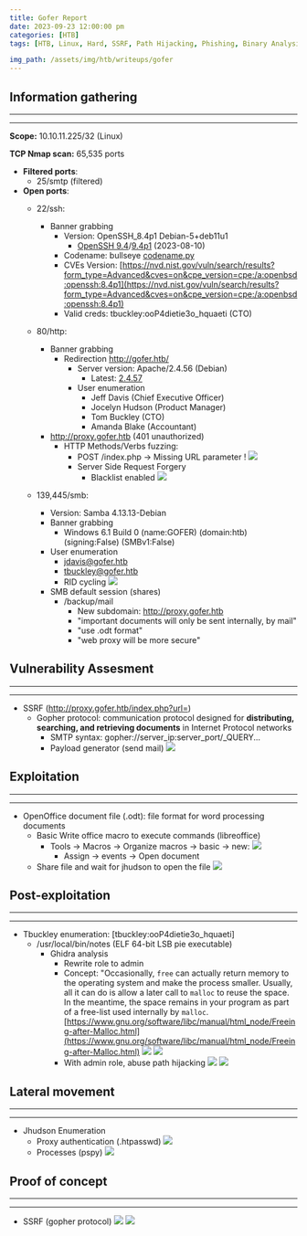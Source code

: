 ```yaml
---
title: Gofer Report
date: 2023-09-23 12:00:00 pm
categories: [HTB]
tags: [HTB, Linux, Hard, SSRF, Path Hijacking, Phishing, Binary Analysis, Macros]

img_path: /assets/img/htb/writeups/gofer
---
```


## **Information gathering**

* * *
* * *

**Scope:** 10.10.11.225/32 (Linux)

**TCP Nmap scan:** 65,535 ports

* **Filtered ports**:
	* 25/smtp (filtered)
* **Open ports**:
	* 22/ssh:
		* Banner grabbing
			- Version: OpenSSH_8.4p1 Debian-5+deb11u1
				* [OpenSSH 9.4](https://www.openssh.com/txt/release-9.4)/[9.4p1](https://www.openssh.com/txt/release-9.4) (2023-08-10)
			- Codename: bullseye [codename.py](https://github.com/E1P0TR0/CVE-Machines_htb/blob/main/testing_tools/codename.py)
			- CVEs Version: [https://nvd.nist.gov/vuln/search/results?form_type=Advanced&cves=on&cpe_version=cpe:/a:openbsd:openssh:8.4p1](https://nvd.nist.gov/vuln/search/results?form_type=Advanced&cves=on&cpe_version=cpe:/a:openbsd:openssh:8.4p1)
			- Valid creds: tbuckley:ooP4dietie3o_hquaeti (CTO)
	* 80/http:
		* Banner grabbing
			* Redirection http://gofer.htb/
				* Server version: Apache/2.4.56 (Debian)
					* Latest: [2.4.57](https://downloads.apache.org/httpd/Announcement2.4.html)
				* User enumeration
					* Jeff Davis (Chief Executive Officer)
					* Jocelyn Hudson (Product Manager)
					* Tom Buckley (CTO)
					* Amanda Blake (Accountant)
		* http://proxy.gofer.htb (401 unauthorized)
			* HTTP Methods/Verbs fuzzing:
				* POST /index.php -> Missing URL parameter !
				![](401_bypass.png)
				* Server Side Request Forgery
					* Blacklist enabled
					![](ssrf_poc.png)
			
	* 139,445/smb:
		* Version: Samba 4.13.13-Debian
		* Banner grabbing
			*  Windows 6.1 Build 0 (name:GOFER) (domain:htb) (signing:False) (SMBv1:False)
		* User enumeration
			* jdavis@gofer.htb
			* tbuckley@gofer.htb
			* RID cycling
				![](rid_cycling_enum.png)
		* SMB default session (shares)
			* /backup/mail
				* New subdomain: http://proxy.gofer.htb
				* "important documents will only be sent internally, by mail"
				* "use .odt format"
				* "web proxy will be more secure"

## **Vulnerability Assesment**

* * *
* * *

* SSRF (http://proxy.gofer.htb/index.php?url=)
	* Gopher protocol: communication protocol designed for **distributing, searching, and retrieving documents** in Internet Protocol networks
		* SMTP syntax: gopher://server_ip:server_port/\_QUERY...
		* Payload generator (send mail)
		![](php_payload_gen.png)

## **Exploitation**

* * *
* * *

* OpenOffice document file (.odt): file format for word processing documents
	* Basic Write office macro to execute commands (libreoffice)
		*  Tools -> Macros -> Organize macros -> basic -> new:
			![](simple_macro.png)
			* Assign -> events -> Open document
	* Share file and wait for jhudson to open the file 
		![](jhudon_shell.png)

## **Post-exploitation**

* * *
* * *

* Tbuckley enumeration: [tbuckley:ooP4dietie3o_hquaeti]
	* /usr/local/bin/notes (ELF 64-bit LSB pie executable)
		* Ghidra analysis
			* Rewrite role to admin
			* Concept: "Occasionally, `free` can actually return memory to the operating system and make the process smaller. Usually, all it can do is allow a later call to `malloc` to reuse the space. In the meantime, the space remains in your program as part of a free-list used internally by `malloc`. [https://www.gnu.org/software/libc/manual/html_node/Freeing-after-Malloc.html](https://www.gnu.org/software/libc/manual/html_node/Freeing-after-Malloc.html)
				![](ghidra_0.png)
				![](ghidra_1.png)
			* With admin role, abuse path hijacking
				![](ghidra_2.png)
				![](root.png)
			

## **Lateral movement**

* * *
* * *

* Jhudson Enumeration
	* Proxy authentication (.htpasswd)
		![](proxy_conf.png)
	 * Processes (pspy)
		![](pspy_password_filtered.png)

## **Proof of concept**

* * *
* * *

* SSRF (gopher protocol)
	![](ssrf_poc_gopher.png)
	![](jhudson_poc_shell.png)